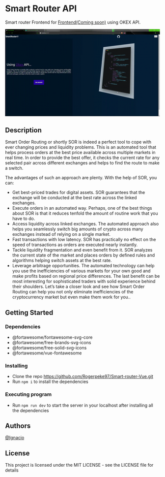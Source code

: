 # Smart Router API

Smart router Frontend for [Frontend(Coming soon)](https://google.com) using OKEX API.

![](public/showcase.gif)

## Description

Smart Order Routing or shortly SOR is indeed a perfect tool to cope with ever changing prices and liquidity problems. This is an automated tool that helps process orders at the best price available across multiple markets in real time. In order to provide the best offer, it checks the current rate for any selected pair across different exchanges and helps to find the route to make a switch.

The advantages of such an approach are plenty. With the help of SOR, you can:

* Get best-priced trades for digital assets. SOR guarantees that the exchange will be conducted at the best rate across the linked exchanges.
* Execute orders in an automated way. Perhaps, one of the best things about SOR is that it reduces tenfold the amount of routine work that you have to do.
* Access liquidity across linked exchanges. The automated approach also helps you seamlessly switch big amounts of crypto across many exchanges instead of relying on a single market.
* Fast transactions with low latency. SOR has practically no effect on the speed of transactions as orders are executed nearly instantly.
* Tackle liquidity fragmentation and even benefit from it. SOR analyzes the current state of the market and places orders by defined rules and algorithms helping switch assets at the best rate.
* Leverage arbitrage opportunities. The automated technology can help you use the inefficiencies of various markets for your own good and make profits based on regional price differences.
The last benefit can be most interesting for sophisticated traders with solid experience behind their shoulders. Let’s take a closer look and see how Smart Order Routing can help you not only eliminate inefficiencies of the cryptocurrency market but even make them work for you..

## Getting Started

### Dependencies

* @fortawesome/fontawesome-svg-core
* @fortawesome/free-brands-svg-icons
* @fortawesome/free-solid-svg-icons 
* @fortawesome/vue-fontawesome

### Installing

* Clone the repo https://github.com/Rogerpeke97/Smart-router-Vue.git
* Run `npm i` to install the dependencies

### Executing program

* Run `npm run dev` to start the server in your localhost after installing all the dependencies
## Authors

[@Ignacio](https://github.com/Rogerpeke97)
## License

This project is licensed under the MIT LICENSE - see the LICENSE file for details